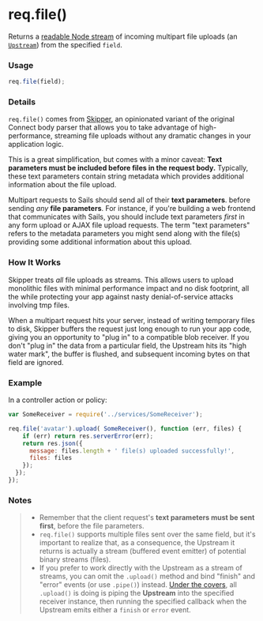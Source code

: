 # req.file()

Returns a [readable Node stream](http://nodejs.org/api/stream.html#stream_class_stream_readable) of incoming multipart file uploads (an [`Upstream`](https://github.com/balderdashy/skipper/blob/master/lib/Upstream.js)) from the specified `field`.


### Usage
```js
req.file(field);
```

### Details

`req.file()` comes from [Skipper](https://github.com/balderdashy/skipper), an opinionated variant of the original Connect body parser that allows you to take advantage of high-performance, streaming file uploads without any dramatic changes in your application logic.

This is a great simplification, but comes with a minor caveat:  **Text parameters must be included before files in the request body.**  Typically, these text parameters contain string metadata which provides additional information about the file upload.

Multipart requests to Sails should send all of their **text parameters**. before sending _any_ **file parameters**.  For instance, if you're building a web frontend that communicates with Sails, you should include text parameters _first_ in any form upload or AJAX file upload requests.  The term "text parameters" refers to the metadata parameters you might send along with the file(s) providing some additional information about this upload.


### How It Works

Skipper treats _all_ file uploads as streams.  This allows users to upload monolithic files with minimal performance impact and no disk footprint, all the while protecting your app against nasty denial-of-service attacks involving tmp files.

When a multipart request hits your server, instead of writing temporary files to disk, Skipper buffers the request just long enough to run your app code, giving you an opportunity to "plug in" to a compatible blob receiver.  If you don't "plug in" the data from a particular field, the Upstream hits its "high water mark", the buffer is flushed, and subsequent incoming bytes on that field are ignored.

### Example

In a controller action or policy:

```javascript
var SomeReceiver = require('../services/SomeReceiver');

req.file('avatar').upload( SomeReceiver(), function (err, files) {
    if (err) return res.serverError(err);
    return res.json({
      message: files.length + ' file(s) uploaded successfully!',
      files: files
    });
  });
});
```


### Notes
> + Remember that the client request's **text parameters must be sent first**, before the file parameters.
> + `req.file()` supports multiple files sent over the same field, but it's important to realize that, as a consequence, the Upstream it returns is actually a stream (buffered event emitter) of potential binary streams (files).
> + If you prefer to work directly with the Upstream as a stream of streams, you can omit the `.upload()` method and bind "finish" and "error" events (or use `.pipe()`) instead.  [Under the covers](https://github.com/balderdashy/skipper/blob/master/lib/Upstream.js#L126), all `.upload()` is doing is piping the **Upstream** into the specified receiver instance, then running the specified callback when the Upstream emits either a `finish` or `error` event.






<docmeta name="displayName" value="req.file()">

